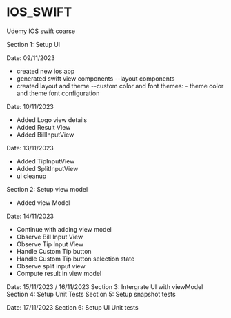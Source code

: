 # IOS_SWIFT
Udemy IOS swift coarse

Section 1: Setup UI

Date: 09/11/2023
- created new ios app
- generated swift view components --layout components
- created layout and theme --custom color and font themes:
      - theme color and theme font configuration

Date: 10/11/2023
- Added Logo view details
- Added Result View
- Added BillInputView

Date: 13/11/2023
- Added TipInputView
- Added SplitInputView
- ui cleanup

Section 2: Setup view model
- Added view Model

Date: 14/11/2023
- Continue with adding view model
- Observe Bill Input View
- Observe Tip Input View
- Handle Custom Tip button
- Handle Custom Tip button selection state
- Observe split input view
- Compute result in view model

Date: 15/11/2023 / 16/11/2023
Section 3: Intergrate UI with viewModel
Section 4: Setup Unit Tests
Section 5: Setup snapshot tests

Date: 17/11/2023
Section 6: Setup UI Unit tests


  
